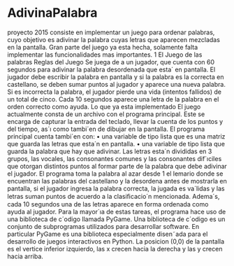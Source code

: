 # AdivinaPalabra

proyecto 2015 consiste en implementar un juego para ordenar palabras, cuyo objetivo es adivinar la palabra cuyas letras que aparecen mezcladas en la pantalla. Gran parte del juego ya esta hecha, solamente falta implementar las funcionalidades mas importantes.
1 El Juego de las palabras
Reglas del Juego
Se juega de a un jugador, que cuenta con 60 segundos para adivinar la palabra desordenada que esta´ en pantalla. El jugador debe escribir la palabra en pantalla y si la palabra es la correcta en castellano, se deben sumar puntos al jugador y aparece una nueva palabra. Si es incorrecta la palabra, el jugador pierde una vida (intentos fallidos) de un total de cinco. Cada 10 segundos aparece una letra de la palabra en el orden correcto como ayuda.
Lo que ya esta implementado
El juego actualmente consta de un archivo con el programa principal. Este se encarga de capturar la entrada del teclado, llevar la cuenta de los puntos y del tiempo, as´ı como tambi´en de dibujar en la pantalla. El programa principal cuenta tambi´en con:
• una variable de tipo lista que es una matriz que guarda las letras que esta´n en pantalla.
• una variable de tipo lista que guarda la palabra que hay que adivinar.
Las letras esta´n divididas en 3 grupos, las vocales, las consonantes comunes y las consonantes dif´ıciles que otorgan distintos puntos al formar parte de la palabra que debe adivinar el jugador. El programa toma la palabra al azar desde
1
el lemario donde se encuentran las palabras del castellano y la desordena antes de mostrarla en pantalla, si el jugador ingresa la palabra correcta, la jugada es va´lidas y las letras suman puntos de acuerdo a la clasiﬁcacio´n mencionada. Adema´s, cada 10 segundos una de las letras aparece en forma ordenada como ayuda al jugador.
Para la mayor´ıa de estas tareas, el programa hace uso de una biblioteca de c´odigo llamada PyGame. Una biblioteca de c´odigo es un conjunto de subprogramas utilizados para desarrollar software. En particular PyGame es una biblioteca especialmente disen˜ada para el desarrollo de juegos interactivos en Python.
La posicion (0,0) de la pantalla es el vertice inferior izquierdo, las x crecen hacia la derecha y las y crecen hacia arriba.
